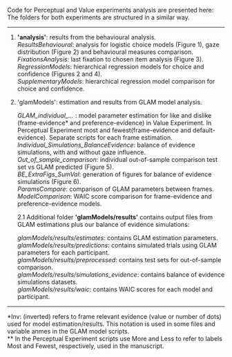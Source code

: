 Code for Perceptual and Value experiments analysis are presented here:
The folders for both experiments are structured in a similar way.

-----

1. <b>'analysis'</b>: results from the behavioural analysis.  
	<i>ResultsBehavioural</i>: analysis for logistic choice models (Figure 1), gaze distribution (Figure 2) and behavioural measures comparison.  
	<i>FixationsAnalysis</i>: last fixation to chosen item analysis (Figure 3).  
	<i>RegressionModels</i>: hierarchical regression models for choice and confidence (Figures 2 and 4).  
	<i>SupplementaryModels</i>: hierarchical regression model comparison for choice and confidence.  


2. 'glamModels'</b>: estimation and results from GLAM model analysis.

	<i>GLAM_individual_...</i> : model parameter estimation for like and dislike (frame-evidence* and preference-evidence) in Value Experiment. In Perceptual Experiment most and fewest(frame-evidence and default-evidence). Separate scripts for each frame estimation.  
	<i>Individual_Simulations_BalanceEvidence</i>: balance of evidence simulations, with and without gaze influence.  
	<i>Out_of_sample_comparison</i>: individual out-of-sample comparison test set vs GLAM predicted (Figure 5).  
	<i>BE_ExtraFigs_SumVal</i>: generation of figures for balance of evidence simulations (Figure 6).  
	<i>ParamsCompare</i>: comparison of GLAM parameters between frames.  
	<i>ModelComparison</i>: WAIC score comparison for frame-evidence and preference-evidence models.  

    2.1 Additional folder <b>'glamModels/results'</b> contains output files from GLAM estimations plus our balance of evidence simulations:

      <i>glamModels/results/estimates</i>: contains GLAM estimation parameters.  
      <i>glamModels/results/predictions</i>: contains simulated trials using GLAM parameters for each participant.  
      <i>glamModels/results/preprocessed</i>: contains test sets for out-of-sample comparison.  
      <i>glamModels/results/simulations_evidence</i>: contains balance of evidence simulations datasets.  
      <i>glamModels/results/waic</i>: contains WAIC scores for each model and participant.  


-----

*Inv: (inverted) refers to frame relevant evidence (value or number of dots) used for model estimation/results. This notation is used in some files and variable anmes in the GLAM model scripts.  
** In the Perceptual Experiment scripts use More and Less to refer to labels Most and Fewest, respectively, used in the manuscript.
